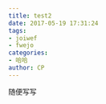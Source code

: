 ```yaml
---
title: test2
date: 2017-05-19 17:31:24
tags:
- joiwef
- fwejo
categories:
- 哈哈
author: CP
---
```


随便写写